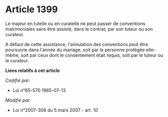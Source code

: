 # Article 1399

Le majeur en tutelle ou en curatelle ne peut passer de conventions matrimoniales sans être assisté, dans le contrat, par son
tuteur ou son curateur.

A défaut de cette assistance, l'annulation des conventions peut être poursuivie dans l'année du mariage, soit par la personne
protégée elle-même, soit par ceux dont le consentement était requis, soit par le tuteur ou le curateur.

**Liens relatifs à cet article**

_Codifié par_:

  - Loi n°65-570 1965-07-13

_Modifié par_:

  - Loi n°2007-308 du 5 mars 2007 - art. 10
